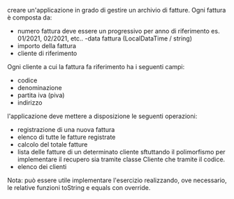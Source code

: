 creare un'applicazione in grado di gestire un archivio di fatture.
Ogni fattura è composta da:

- numero fattura deve essere un progressivo per anno di riferimento es. 01/2021, 02/2021, etc..
-data fattura (LocalDataTime / string)
- importo della fattura
- cliente di riferimento

Ogni cliente a cui la fattura fa riferimento ha i seguenti campi:

- codice
- denominazione
- partita iva (piva)
- indirizzo

l'applicazione deve mettere a disposizione le seguenti operazioni:

- registrazione di una nuova fattura
- elenco di tutte le fatture registrate
- calcolo del totale fatture
- lista delle fatture di un determinato cliente sftuttando il polimorfismo per implementare il recupero sia tramite classe Cliente che tramite il codice.
- elenco dei clienti

Nota: può essere utile implementare l'esercizio realizzando, ove necessario, le relative funzioni toString e equals con override.